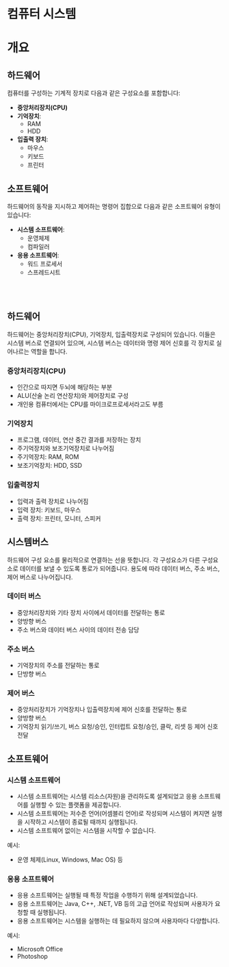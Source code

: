 # 컴퓨터 시스템 
# 개요
## 하드웨어
컴퓨터를 구성하는 기계적 장치로 다음과 같은 구성요소를 포함합니다:
- **중앙처리장치(CPU)**
- **기억장치**:
  - RAM
  - HDD
- **입출력 장치**:
  - 마우스
  - 키보드
  - 프린터

## 소프트웨어
하드웨어의 동작을 지시하고 제어하는 명령어 집합으로 다음과 같은 소프트웨어 유형이 있습니다:
- **시스템 소프트웨어**:
  - 운영체제
  - 컴파일러
- **응용 소프트웨어**:
  - 워드 프로세서
  - 스프레드시트

</br></br>

## 하드웨어
하드웨어는 중앙처리장치(CPU), 기억장치, 입출력장치로 구성되어 있습니다. 이들은 시스템 버스로 연결되어 있으며, 시스템 버스는 데이터와 명령 제어 신호를 각 장치로 실어나르는 역할을 합니다.

### 중앙처리장치(CPU)
- 인간으로 따지면 두뇌에 해당하는 부분
- ALU(산술 논리 연산장치)와 제어장치로 구성
- 개인용 컴퓨터에서는 CPU를 마이크로프로세서라고도 부름

### 기억장치
- 프로그램, 데이터, 연산 중간 결과를 저장하는 장치
- 주기억장치와 보조기억장치로 나누어짐
- 주기억장치: RAM, ROM
- 보조기억장치: HDD, SSD

### 입출력장치
- 입력과 출력 장치로 나누어짐
- 입력 장치: 키보드, 마우스
- 출력 장치: 프린터, 모니터, 스피커

## 시스템버스
하드웨어 구성 요소를 물리적으로 연결하는 선을 뜻합니다. 각 구성요소가 다른 구성요소로 데이터를 보낼 수 있도록 통로가 되어줍니다. 용도에 따라 데이터 버스, 주소 버스, 제어 버스로 나누어집니다.

### 데이터 버스
- 중앙처리장치와 기타 장치 사이에서 데이터를 전달하는 통로
- 양방향 버스
- 주소 버스와 데이터 버스 사이의 데이터 전송 담당

### 주소 버스
- 기억장치의 주소를 전달하는 통로
- 단방향 버스

### 제어 버스
- 중앙처리장치가 기억장치나 입출력장치에 제어 신호를 전달하는 통로
- 양방향 버스
- 기억장치 읽기/쓰기, 버스 요청/승인, 인터럽트 요청/승인, 클락, 리셋 등 제어 신호 전달

## 소프트웨어

### 시스템 소프트웨어
- 시스템 소프트웨어는 시스템 리소스(자원)을 관리하도록 설계되었고 응용 소프트웨어를 실행할 수 있는 플랫폼을 제공합니다.
- 시스템 소프트웨어는 저수준 언어(어셈블리 언어)로 작성되며 시스템이 켜지면 실행을 시작하고 시스템이 종료될 때까지 실행됩니다.
- 시스템 소프트웨어 없이는 시스템을 시작할 수 없습니다.

  
예시:
- 운영 체제(Linux, Windows, Mac OS) 등

### 응용 소프트웨어
- 응용 소프트웨어는 실행될 때 특정 작업을 수행하기 위해 설계되었습니다.
- 응용 소프트웨어는 Java, C++, .NET, VB 등의 고급 언어로 작성되며 사용자가 요청할 때 실행됩니다.
- 응용 소프트웨어는 시스템을 실행하는 데 필요하지 않으며 사용자마다 다양합니다.

예시:
- Microsoft Office
- Photoshop


